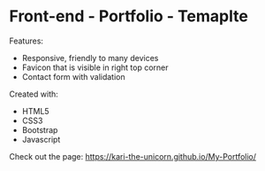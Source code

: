 # Front-end - Portfolio - Temaplte

Features:

 * Responsive, friendly to many devices
 * Favicon that is visible in right top corner
 * Contact form with validation

Created with:

 * HTML5
 * CSS3
 * Bootstrap
 * Javascript

Check out the page:  https://kari-the-unicorn.github.io/My-Portfolio/
